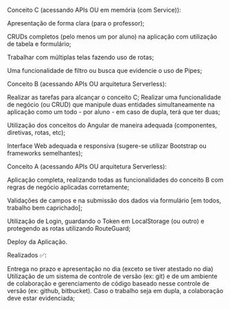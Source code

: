 Conceito C (acessando APIs OU em memória (com Service)):


Apresentação de forma clara (para o professor);

CRUDs completos (pelo menos um por aluno) na aplicação com utilização de tabela e formulário;

Trabalhar com múltiplas telas fazendo uso de rotas;

Uma funcionalidade de filtro ou busca que evidencie o uso de Pipes;

Conceito B (acessando APIs OU arquitetura Serverless):


Realizar as tarefas para alcançar o conceito C;
Realizar uma funcionalidade de negócio (ou CRUD) que manipule duas entidades simultaneamente na aplicação como um todo - por aluno - em caso de dupla, terá que ter duas;

Utilização dos conceitos do Angular de maneira adequada (componentes, diretivas, rotas, etc);


Interface Web adequada e responsiva (sugere-se utilizar Bootstrap ou frameworks semelhantes);

Conceito A (acessando APIs OU arquitetura Serverless):


Aplicação completa, realizando todas as funcionalidades do conceito B com regras de negócio aplicadas corretamente;

Validações de campos e na submissão dos dados via formulário [em todos, trabalho bem caprichado];

Utilização de Login, guardando o Token em LocalStorage (ou outro) e protegendo as rotas utilizando RouteGuard;

Deploy da Aplicação.



Realizados ✅:

Entrega no prazo e apresentação no dia (exceto se tiver atestado no dia)
Utilização de um sistema de controle de versão (ex: git) e de um ambiente de colaboração e gerenciamento de código baseado nesse controle de versão (ex: github, bitbucket). Caso o trabalho seja em dupla, a colaboração deve estar evidenciada;

